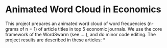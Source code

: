 # Animated  Word Cloud in Economics

This project prepares an animated word cloud of word frequencies (n-grams of n = 1) of article titles in top 5 economic journals.
We use the core framework of the WordSwarm (see ....), and do minor code editing.
The project results are described in these articles:
* 

